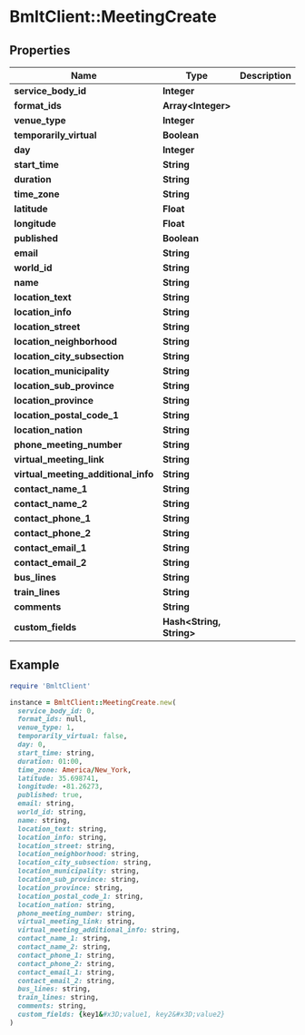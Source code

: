 # BmltClient::MeetingCreate

## Properties

| Name | Type | Description | Notes |
| ---- | ---- | ----------- | ----- |
| **service_body_id** | **Integer** |  |  |
| **format_ids** | **Array&lt;Integer&gt;** |  |  |
| **venue_type** | **Integer** |  |  |
| **temporarily_virtual** | **Boolean** |  | [optional] |
| **day** | **Integer** |  |  |
| **start_time** | **String** |  |  |
| **duration** | **String** |  |  |
| **time_zone** | **String** |  | [optional] |
| **latitude** | **Float** |  |  |
| **longitude** | **Float** |  |  |
| **published** | **Boolean** |  |  |
| **email** | **String** |  | [optional] |
| **world_id** | **String** |  | [optional] |
| **name** | **String** |  |  |
| **location_text** | **String** |  | [optional] |
| **location_info** | **String** |  | [optional] |
| **location_street** | **String** |  | [optional] |
| **location_neighborhood** | **String** |  | [optional] |
| **location_city_subsection** | **String** |  | [optional] |
| **location_municipality** | **String** |  | [optional] |
| **location_sub_province** | **String** |  | [optional] |
| **location_province** | **String** |  | [optional] |
| **location_postal_code_1** | **String** |  | [optional] |
| **location_nation** | **String** |  | [optional] |
| **phone_meeting_number** | **String** |  | [optional] |
| **virtual_meeting_link** | **String** |  | [optional] |
| **virtual_meeting_additional_info** | **String** |  | [optional] |
| **contact_name_1** | **String** |  | [optional] |
| **contact_name_2** | **String** |  | [optional] |
| **contact_phone_1** | **String** |  | [optional] |
| **contact_phone_2** | **String** |  | [optional] |
| **contact_email_1** | **String** |  | [optional] |
| **contact_email_2** | **String** |  | [optional] |
| **bus_lines** | **String** |  | [optional] |
| **train_lines** | **String** |  | [optional] |
| **comments** | **String** |  | [optional] |
| **custom_fields** | **Hash&lt;String, String&gt;** |  | [optional] |

## Example

```ruby
require 'BmltClient'

instance = BmltClient::MeetingCreate.new(
  service_body_id: 0,
  format_ids: null,
  venue_type: 1,
  temporarily_virtual: false,
  day: 0,
  start_time: string,
  duration: 01:00,
  time_zone: America/New_York,
  latitude: 35.698741,
  longitude: -81.26273,
  published: true,
  email: string,
  world_id: string,
  name: string,
  location_text: string,
  location_info: string,
  location_street: string,
  location_neighborhood: string,
  location_city_subsection: string,
  location_municipality: string,
  location_sub_province: string,
  location_province: string,
  location_postal_code_1: string,
  location_nation: string,
  phone_meeting_number: string,
  virtual_meeting_link: string,
  virtual_meeting_additional_info: string,
  contact_name_1: string,
  contact_name_2: string,
  contact_phone_1: string,
  contact_phone_2: string,
  contact_email_1: string,
  contact_email_2: string,
  bus_lines: string,
  train_lines: string,
  comments: string,
  custom_fields: {key1&#x3D;value1, key2&#x3D;value2}
)
```

